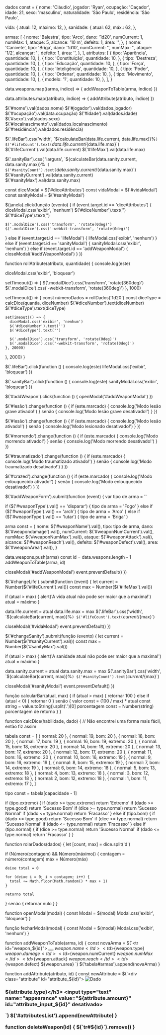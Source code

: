 dados const = {
  nome: 'Cláudio',
  jogador: 'Ryan',
  ocupação: 'Caçador',
  idade: 21,
  sexo: 'masculino',
  naturalidade: 'São Paulo',
  residência: 'São Paulo',

  vida: {
    atual: 12,
    máximo: 12,
  },
  sanidade: {
    atual: 62,
    máx.: 62,
  },

  armas: [
    {
      nome: 'Balestra',
      tipo: 'Arco',
      dano: '1d20',
      numCurrent: 1,
      numMax: 1,
      ataque: 5,
      alcance: '10 m',
      defeito: 1,
      área: '',
    },
    {
      nome: 'Canivete',
      tipo: 'Briga',
      dano: '1d10',
      numCurrent: '',
      numMax: '',
      ataque: '1/2',
      alcançar: '',
      defeito: 1,
      área: '',
    },
  ],
  atributos: [
    {
      tipo: 'Aparência',
      quantidade: 10,
    },
    {
      tipo: 'Constituição',
      quantidade: 10,
    },
    {
      tipo: 'Destreza',
      quantidade: 10,
    },
    {
      tipo: 'Educação',
      quantidade: 10,
    },
    {
      tipo: 'Força',
      quantidade: 10,
    },
    {
      tipo: 'Inteligência',
      quantidade: 10,
    },
    {
      tipo: 'Poder',
      quantidade: 10,
    },
    {
      tipo: 'Ordenar',
      quantidade: 10,
    },
    {
      tipo: 'Movimento',
      quantidade: 10,
    },
    {
      modelo: '?',
      quantidade: 10,
    },
  ],
}

data.weapons.map((arma, índice) => {
  addWeaponToTable(arma, índice)
})

data.attributes.map((atributo, índice) => {
  addAttribute(atributo, índice)
})

$('#nome').val(dados.nome)
$('#jogador').val(dados.jogador)
$('#ocupação').val(data.ocupação)
$('#idade').val(dados.idade)
$('#sexo').val(dados.sexo)
$('#localnascimento').val(dados.localnascimento)
$('#residência').val(dados.residência)

$('.lifeBar').css('width', `${calculateBar(data.life.current, data.life.max)}%`)
$('#lifeCount').text(`${data.life.current}/${data.life.max}`)
$('#lifeCurrent').val(data.life.current)
$('#lifeMax').val(data.life.max)

$('.sanityBar').css(
  'largura',
  `${calculateBar(data.sanity.current, data.sanity.max)}%`
)
$('#sanityCount').text(`${data.sanity.current}/${data.sanity.max}`)
$('#sanityCurrent').val(data.sanity.current)
$('#sanityMax').val(data.sanity.max)

const diceModal = $('#diceAttributes')
const vidaModal = $('#vidaModal')
const sanityModal = $('#sanityModal')

$(janela).click(função (evento) {
  if (event.target.id == 'diceAttributes') {
    diceModal.css('exibir', 'nenhum')
    $('#diceNumber').text('')
    $('#diceType').text('')

    $('.modalDice').css('transform', 'rotate(0deg)')
    $('.modalDice').css('-webkit-transform', 'rotate(0deg)')
  } else if (event.target.id == 'lifeModal') {
    lifeModal.css('exibir', 'nenhum')
  } else if (event.target.id == 'sanityModal') {
    sanityModal.css('exibir', 'nenhum')
  } else if (event.target.id == 'addWeaponModal') {
    closeModal('#addWeaponModal')
  }
})

function rollAtribute(atributo, quantidade) {
  console.log(este)

  diceModal.css('exibir', 'bloquear')

  setTimeout(() => {
    $('.modalDice').css('transform', 'rotate(360deg)')
    $('.modalDice').css('-webkit-transform', 'rotate(360deg)')
  }, 1000)

  setTimeout(() => {
    const númeroDados = rollDados('1d20')
    const diceType = calcDice(quantia, diceNumber)
    $('#diceNumber').text(diceNumber)
    $('#diceType').text(diceType)

    setTimeout(() => {
      diceModal.css('exibir', 'nenhum')
      $('#diceNumber').text('')
      $('#diceType').text('')

      $('.modalDice').css('transform', 'rotate(0deg)')
      $('.modalDice').css('-webkit-transform', 'rotate(0deg)')
    }, 20000)
  }, 2000)
}

$('.lifeBar').click(function () {
  console.log(este)
  lifeModal.css('exibir', 'bloquear')
})

$('.sanityBar').click(function () {
  console.log(este)
  sanityModal.css('exibir', 'bloquear')
})

$('#addWeapon').click(function () {
  openModal('#addWeaponModal')
})

$('#lesão').change(function () {
  if (este.marcado) {
    console.log('Modo lesão grave ativado!')
  } senão {
    console.log('Modo lesão grave desativado!')
  }
})

$('#lesão').change(function () {
  if (este.marcado) {
    console.log('Modo lesão ativado!')
  } senão {
    console.log('Modo lesionado desativado!')
  }
})

$('#morrendo').change(function () {
  if (este.marcado) {
    console.log('Modo morrendo ativado!')
  } senão {
    console.log('Modo morrendo desativado!')
  }
})

$('#traumatizado').change(function () {
  if (este.marcado) {
    console.log('Modo traumatizado ativado!')
  } senão {
    console.log('Modo traumatizado desativado!')
  }
})

$('#crazed').change(function () {
  if (este.marcado) {
    console.log('Modo enlouquecido ativado!')
  } senão {
    console.log('Modo enlouquecido desativado!')
  }
})

$('#addWeaponForm').submit(function (event) {
  var tipo de arma = ''

  if ($('#weaponType').val() == 'disparar') {
    tipo de arma = 'Fogo'
  } else if ($('#weaponType').val() == 'arch') {
    tipo de arma = 'Arco'
  } else if ($('#weaponType').val() == 'lutar') {
    tipo de arma = 'Briga'
  }

  arma const = {
    nome: $('#weaponName').val(),
    tipo: tipo de arma,
    dano: $('#weapondamage').val(),
    numCurrent: $('#weaponNumCurrent').val(),
    numMax: $('#weaponNumMax').val(),
    ataque: $('#weaponAttack').val(),
    alcance: $('#weaponReach').val(),
    defeito: $('#weaponDefect').val(),
    area: $('#weaponArea').val(),
  }

  data.weapons.push(arma)
  const id = data.weapons.length - 1
  addWeaponToTable(arma, id)

  closeModal('#addWeaponModal')
  event.preventDefault()
})

$('#changeLife').submit(function (event) {
  let current = Number($('#lifeCurrent').val())
  const max = Number($('#lifeMax').val())

  if (atual > max) {
    alert('A vida atual não pode ser maior que a maxima!')
    atual = máximo
  }

  data.life.current = atual
  data.life.max = max
  $('.lifeBar').css('width', `${calculateBar(current, max)}%`)
  $('#lifeCount').text(`${current}/${max}`)

  closeModal('#vidaModal')
  event.preventDefault()
})

$('#changeSanity').submit(função (evento) {
  let current = Number($('#sanityCurrent').val())
  const max = Number($('#sanityMax').val())

  if (atual > max) {
    alert('A sanidade atual não pode ser maior que a maxima!')
    atual = máximo
  }

  data.sanity.current = atual
  data.sanity.max = max
  $('.sanityBar').css('width', `${calculateBar(current, max)}%`)
  $('#sanityCount').text(`${current}/${max}`)

  closeModal('#sanityModal')
  event.preventDefault()
})

função calcularBar(atual, max) {
  if (atual > max) {
    retornar 100
  } else if (atual < 0) {
    retornar 0
  } senão {
    valor const = (100 / max) * atual
    const string = value.toString().split('.')[0]
    porcentagem const = Number(string)
    porcentagem de retorno
  }
}

function calcDice(habilidade, dado) {
  // Não encontrei uma forma mais fácil, então fiz assim

  tabela const = [
    { normal: 20 },
    { normal: 19, bom: 20 },
    { normal: 18, bom: 20 },
    { normal: 17, bom: 19 },
    { normal: 16, bom: 19, extremo: 20 },
    { normal: 15, bom: 18, extremo: 20 },
    { normal: 14, bom: 18, extremo: 20 },
    { normal: 13, bom: 17, extremo: 20 },
    { normal: 12, bom: 17, extremo: 20 },
    { normal: 11, bom: 16, extremo: 20 },
    { normal: 10, bom: 16, extremo: 19 },
    { normal: 9, bom: 16, extremo: 19 },
    { normal: 8, bom: 15, extremo: 19 },
    { normal: 7, bom: 14, extremo: 19 },
    { normal: 6, bom: 14, extremo: 18 },
    { normal: 5, bom: 13, extremo: 18 },
    { normal: 4, bom: 13, extremo: 18 },
    { normal: 3, bom: 12, extremo: 18 },
    { normal: 2, bom: 12, extremo: 18 },
    { normal: 1, bom: 11, extremo: 17 },
  ]

  tipo const = tabela[capacidade - 1]

  if (tipo.extremo) {
    if (dado >= type.extreme) return 'Extremo'
    if (dado >= type.good) return 'Sucesso Bom'
    if (dice >= type.normal) return 'Sucesso Normal'
    if (dado <= type.normal) return 'Fracasso'
  } else if (tipo.bom) {
    if (dado >= type.good) return 'Sucesso Bom'
    if (dice >= type.normal) return 'Sucesso Normal'
    if (dado <= type.normal) return 'Fracasso'
  } else if (tipo.normal) {
    if (dice >= type.normal) return 'Sucesso Normal'
    if (dado <= type.normal) return 'Fracasso'
  }
}

function rolarDados(dados) {
  let [count, max] = dice.split('d')

  if (Número(contagem) && Número(máximo)) {
    contagem = número(contagem)
    máx = Número(máx)

    deixe total = 0

    for (deixe i = 0; i < contagem; i++) {
      total += Math.floor(Math.random() * max + 1)
    }

    retorno total
  } senão {
    retornar nulo
  }
}

function openModal(modal) {
  const Modal = $(modal)
  Modal.css('exibir', 'bloquear')
}

função fecharModal(modal) {
  const Modal = $(modal)
  Modal.css('exibir', 'nenhum')
}

function addWeaponToTable(arma, id) {
  const novaArma = $(`<tr id="weapon_${id}">
        <td>
            <button onclick="deleteWeapon(${id})">
                <i class="fa fa-trash-o lixeira"></i>
            </button>
            ${weapon.name}
        </td>
        <td>${weapon.type}</td>
        <td>${weapon.damage}</td>
        <td>${weapon.numCurrent}</td>
        <td>${weapon.numMax}</td>
        <td>${weapon.attack}</td>
        <td>${weapon.reach}</td>
        <td>${weapon.defect}</td>
        <td>${weapon.area}</td>
    </tr>`)
  $('tabela#armas').append(novaArma)
}

function addAttribute(atributo, id) {
  const newAttribute = $(`<div class="attribute" id="attribute_${id}">
    <a onclick="rollAtribute('${attribute.type}', ${attribute.amount})">
      <img class="attributeDice" src="./img/dado.png" alt="Dado">
    </a>
    <h3>${attribute.type}</h3>
    <input type="text" name="appearance" value="${attribute.amount}" id="attribute_input_${id}" desativado>
  </div>`)
  $('#attributesList').append(newAttribute)
}

function deleteWeapon(id) {
  $(`tr#${id}`).remove()
}
